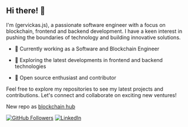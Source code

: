 
## Hi there! 👋

I'm (gervickas.js), a passionate software engineer with a focus on blockchain, frontend and backend development. I have a keen interest in pushing the boundaries of technology and building innovative solutions.

- 💼 Currently working as a Software and Blockchain Engineer
- 🚀 Exploring the latest developments in frontend and backend technologies

- 🌟 Open source enthusiast and contributor

Feel free to explore my repositories to see my latest projects and contributions. Let's connect and collaborate on exciting new ventures!

New repo as [blockchain hub](https://github.com/0xdevhub)

[![GitHub Followers](https://img.shields.io/github/followers/wellitongervickas?style=social)](https://github.com/wellitongervickas)
[![LinkedIn](https://img.shields.io/badge/LinkedIn-Connect-blue)](https://www.linkedin.com/in/welliton-gervickas/)
